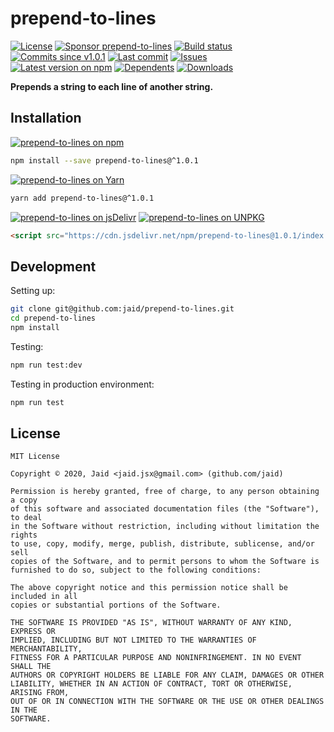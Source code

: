 # prepend-to-lines


<a href="https://raw.githubusercontent.com/jaid/prepend-to-lines/master/license.txt"><img src="https://img.shields.io/github/license/jaid/prepend-to-lines?style=flat-square" alt="License"/></a> <a href="https://github.com/sponsors/jaid"><img src="https://img.shields.io/badge/<3-Sponsor-FF45F1?style=flat-square" alt="Sponsor prepend-to-lines"/></a>
<a href="https://actions-badge.atrox.dev/jaid/prepend-to-lines/goto"><img src="https://img.shields.io/endpoint.svg?style=flat-square&url=https%3A%2F%2Factions-badge.atrox.dev%2Fjaid%2Fprepend-to-lines%2Fbadge" alt="Build status"/></a> <a href="https://github.com/jaid/prepend-to-lines/commits"><img src="https://img.shields.io/github/commits-since/jaid/prepend-to-lines/v1.0.1?style=flat-square&logo=github" alt="Commits since v1.0.1"/></a> <a href="https://github.com/jaid/prepend-to-lines/commits"><img src="https://img.shields.io/github/last-commit/jaid/prepend-to-lines?style=flat-square&logo=github" alt="Last commit"/></a> <a href="https://github.com/jaid/prepend-to-lines/issues"><img src="https://img.shields.io/github/issues/jaid/prepend-to-lines?style=flat-square&logo=github" alt="Issues"/></a>  
<a href="https://npmjs.com/package/prepend-to-lines"><img src="https://img.shields.io/npm/v/prepend-to-lines?style=flat-square&logo=npm&label=latest%20version" alt="Latest version on npm"/></a> <a href="https://github.com/jaid/prepend-to-lines/network/dependents"><img src="https://img.shields.io/librariesio/dependents/npm/prepend-to-lines?style=flat-square&logo=npm" alt="Dependents"/></a> <a href="https://npmjs.com/package/prepend-to-lines"><img src="https://img.shields.io/npm/dm/prepend-to-lines?style=flat-square&logo=npm" alt="Downloads"/></a>

**Prepends a string to each line of another string.**















## Installation
<a href="https://npmjs.com/package/prepend-to-lines"><img src="https://img.shields.io/badge/npm-prepend--to--lines-C23039?style=flat-square&logo=npm" alt="prepend-to-lines on npm"/></a>
```bash
npm install --save prepend-to-lines@^1.0.1
```
<a href="https://yarnpkg.com/package/prepend-to-lines"><img src="https://img.shields.io/badge/Yarn-prepend--to--lines-2F8CB7?style=flat-square&logo=yarn&logoColor=white" alt="prepend-to-lines on Yarn"/></a>
```bash
yarn add prepend-to-lines@^1.0.1
```
<a href="https://jsdelivr.com/package/npm/prepend-to-lines/"><img src="https://img.shields.io/badge/jsDelivr-prepend--to--lines-orange?style=flat-square&logo=html5&logoColor=white" alt="prepend-to-lines on jsDelivr"/></a> <a href="https://unpkg.com/browse/prepend-to-lines/"><img src="https://img.shields.io/badge/UNPKG-prepend--to--lines-orange?style=flat-square&logo=html5&logoColor=white" alt="prepend-to-lines on UNPKG"/></a>
```html
<script src="https://cdn.jsdelivr.net/npm/prepend-to-lines@1.0.1/index.js"/>
```







## Development



Setting up:
```bash
git clone git@github.com:jaid/prepend-to-lines.git
cd prepend-to-lines
npm install
```
Testing:
```bash
npm run test:dev
```
Testing in production environment:
```bash
npm run test
```


## License
```text
MIT License

Copyright © 2020, Jaid <jaid.jsx@gmail.com> (github.com/jaid)

Permission is hereby granted, free of charge, to any person obtaining a copy
of this software and associated documentation files (the "Software"), to deal
in the Software without restriction, including without limitation the rights
to use, copy, modify, merge, publish, distribute, sublicense, and/or sell
copies of the Software, and to permit persons to whom the Software is
furnished to do so, subject to the following conditions:

The above copyright notice and this permission notice shall be included in all
copies or substantial portions of the Software.

THE SOFTWARE IS PROVIDED "AS IS", WITHOUT WARRANTY OF ANY KIND, EXPRESS OR
IMPLIED, INCLUDING BUT NOT LIMITED TO THE WARRANTIES OF MERCHANTABILITY,
FITNESS FOR A PARTICULAR PURPOSE AND NONINFRINGEMENT. IN NO EVENT SHALL THE
AUTHORS OR COPYRIGHT HOLDERS BE LIABLE FOR ANY CLAIM, DAMAGES OR OTHER
LIABILITY, WHETHER IN AN ACTION OF CONTRACT, TORT OR OTHERWISE, ARISING FROM,
OUT OF OR IN CONNECTION WITH THE SOFTWARE OR THE USE OR OTHER DEALINGS IN THE
SOFTWARE.
```

